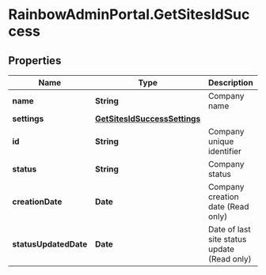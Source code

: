 # RainbowAdminPortal.GetSitesIdSuccess

## Properties

Name | Type | Description | Notes
------------ | ------------- | ------------- | -------------
**name** | **String** | Company name | 
**settings** | [**GetSitesIdSuccessSettings**](GetSitesIdSuccessSettings.md) |  | 
**id** | **String** | Company unique identifier | 
**status** | **String** | Company status | 
**creationDate** | **Date** | Company creation date (Read only) | 
**statusUpdatedDate** | **Date** | Date of last site status update (Read only) | 


